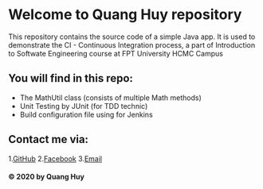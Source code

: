 # Welcome to Quang Huy repository
This repository contains the source code of a simple Java app. It is used to demonstrate
the CI - Continuous Integration process, a part of Introduction to Softwate Engineering
course at FPT University HCMC Campus

## You will find in this repo:
* The MathUtil class (consists of multiple Math methods)
* Unit Testing by JUnit (for TDD technic) 
* Build configuration file using for Jenkins

## Contact me via:
1.[GitHub](http://github.com/QuangHuy117)
2.[Facebook](https://facebook.com/QuangHuy)
3.[Email](tranvanquanghuy117@gmail.com)
#### © 2020 by Quang Huy